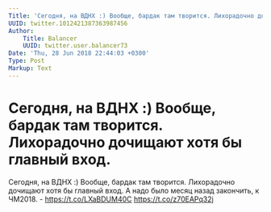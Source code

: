 ```yaml
---
Title: 'Сегодня, на ВДНХ :) Вообще, бардак там творится. Лихорадочно дочищают хотя бы главный вход.'
UUID: twitter.1012421387363987456
Author:
    Title: Balancer
    UUID: twitter.user.balancer73
Date: 'Thu, 28 Jun 2018 22:44:03 +0300'
Type: Post
Markup: Text
---
```


# Сегодня, на ВДНХ :) Вообще, бардак там творится. Лихорадочно дочищают хотя бы главный вход.

Сегодня, на ВДНХ :) Вообще, бардак там творится. Лихорадочно
дочищают хотя бы главный вход. А надо было месяц назад
закончить, к ЧМ2018. - https://t.co/LXaBDUM40C
https://t.co/z70EAPq32j